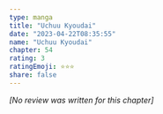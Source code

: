 ```yaml
---
type: manga
title: "Uchuu Kyoudai"
date: "2023-04-22T08:35:55"
name: "Uchuu Kyoudai"
chapter: 54
rating: 3
ratingEmoji: ⭐️⭐️⭐️
share: false
---
```


*[No review was written for this chapter]*
